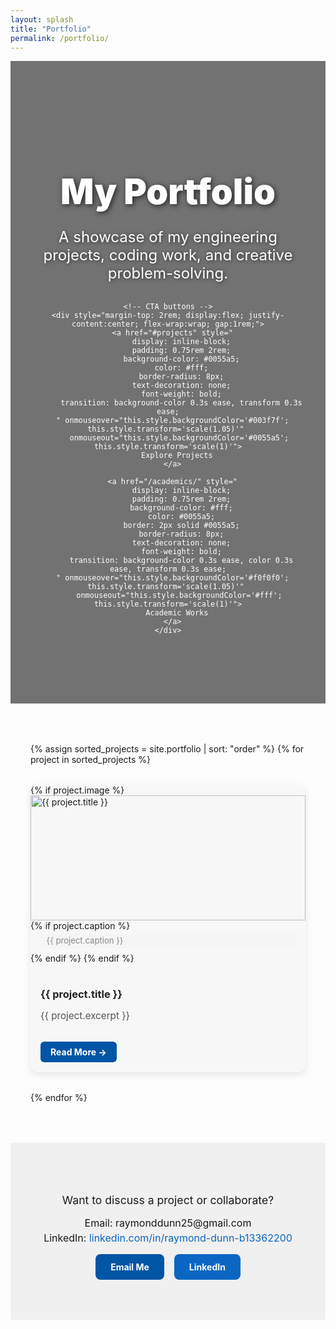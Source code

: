 ```yaml
---
layout: splash
title: "Portfolio"
permalink: /portfolio/
---
```


<!-- Hero Section -->
<div class="hero" style="
    position: relative;
    text-align: center;
    padding: 6rem 2rem;
    color: #fff;
    background: url('/images/engineeringheroimage.jpg') no-repeat center center;
    background-size: cover;
">
  <!-- Dark overlay for readability -->
  <div style="
      position: absolute;
      top: 0;
      left: 0;
      width: 100%;
      height: 100%;
      background-color: rgba(0, 0, 0, 0.55);
      z-index: 1;
  "></div>

  <!-- Hero content -->
  <div style="position: relative; z-index: 2; max-width: 800px; margin: 0 auto;">
    <h1 style="
        font-size: 3.5rem; 
        margin-bottom: 1rem; 
        font-weight: 900; 
        text-shadow: 2px 2px 8px rgba(0,0,0,0.7);
    ">
      My Portfolio
    </h1>
    <p style="
        font-size: 1.5rem; 
        margin-bottom: 2rem; 
        text-shadow: 1px 1px 6px rgba(0,0,0,0.6);
    ">
      A showcase of my engineering projects, coding work, and creative problem-solving.
    </p>

    <!-- CTA buttons -->
    <div style="margin-top: 2rem; display:flex; justify-content:center; flex-wrap:wrap; gap:1rem;">
      <a href="#projects" style="
          display: inline-block;
          padding: 0.75rem 2rem;
          background-color: #0055a5;
          color: #fff;
          border-radius: 8px;
          text-decoration: none;
          font-weight: bold;
          transition: background-color 0.3s ease, transform 0.3s ease;
      " onmouseover="this.style.backgroundColor='#003f7f'; this.style.transform='scale(1.05)'" 
         onmouseout="this.style.backgroundColor='#0055a5'; this.style.transform='scale(1)'">
        Explore Projects
      </a>

      <a href="/academics/" style="
          display: inline-block;
          padding: 0.75rem 2rem;
          background-color: #fff;
          color: #0055a5;
          border: 2px solid #0055a5;
          border-radius: 8px;
          text-decoration: none;
          font-weight: bold;
          transition: background-color 0.3s ease, color 0.3s ease, transform 0.3s ease;
      " onmouseover="this.style.backgroundColor='#f0f0f0'; this.style.transform='scale(1.05)'" 
         onmouseout="this.style.backgroundColor='#fff'; this.style.transform='scale(1)'">
        Academic Works
      </a>
    </div>
  </div>
</div>

<!-- Project Grid -->
<section id="portfolio" style="display:grid; grid-template-columns:repeat(auto-fit, minmax(300px, 1fr)); gap:2rem; padding:4rem 2rem;">
  {% assign sorted_projects = site.portfolio | sort: "order" %}
  {% for project in sorted_projects %}
  <div class="project-card" style="background:#f7f7f7; border-radius:12px; overflow:hidden; box-shadow:0 4px 12px rgba(0,0,0,0.1); transition:transform 0.25s, box-shadow 0.25s;">
    {% if project.image %}
    <a href="{{ project.url }}">
      <img src="{{ project.image }}" alt="{{ project.title }}" style="width:100%; height:200px; object-fit:cover;">
    </a>
    {% if project.caption %}
    <div class="project-caption">
      {{ project.caption }}
    </div>
    {% endif %}
    {% endif %}
    <div style="padding:1rem;">
      <h3 style="margin-bottom:0.5rem;">
        <a href="{{ project.url }}" style="text-decoration:none; color:#222;">{{ project.title }}</a>
      </h3>
      <p style="font-size:0.95rem; color:#555;">{{ project.excerpt }}</p>
      <a href="{{ project.url }}" class="read-more-btn" style="
          display:inline-block;
          margin-top:1rem;
          padding:0.5rem 1rem;
          background:#0055a5;
          color:#fff;
          border-radius:6px;
          text-decoration:none;
          font-weight:bold;
          transition: background 0.25s ease, transform 0.25s ease;
      " 
      onmouseover="this.style.backgroundColor='#003f7d'; this.style.transform='scale(1.05)'" 
      onmouseout="this.style.backgroundColor='#0055a5'; this.style.transform='scale(1)'">
        Read More →
      </a>
    </div>
  </div>
  {% endfor %}
</section>


<style>
  .project-card:hover {
    transform: translateY(-6px);
    box-shadow: 0 8px 20px rgba(0, 0, 0, 0.15);
  }

  .read-more-btn:hover {
    background: #003f7d;
  }

  .project-caption {
    font-size: 0.82rem;
    color: #888;
    background: #f5f5f5;
    margin: 0.3rem 1rem 0.5rem 1rem;
    padding: 0.18rem 0.6rem;
    border-radius: 4px;
    text-align: left;
    line-height: 1.3;
  }
</style>

<!-- Footer CTA -->
<div style="text-align:center; padding:4rem 2rem; background:#f0f0f0;">
  <p style="font-size:1.1rem; margin-bottom:1rem;">Want to discuss a project or collaborate?</p>
  
  <p style="font-size:1rem; margin:0.25rem 0;">Email: raymonddunn25@gmail.com</p>
  <p style="font-size:1rem; margin:0.25rem 0;">LinkedIn: <a href="https://www.linkedin.com/in/raymond-dunn-b13362200" target="_blank" style="color:#0a66c2; text-decoration:none;">linkedin.com/in/raymond-dunn-b13362200</a></p>
  
  <div style="display:flex; justify-content:center; gap:1rem; flex-wrap:wrap; margin-top:1rem;">
    <a href="mailto:raymonddunn25@gmail.com" style="
        padding:0.75rem 1.5rem;
        background-color:#0055a5;
        color:#fff;
        border-radius:8px;
        text-decoration:none;
        font-weight:bold;
        transition: background-color 0.3s ease, transform 0.3s ease;
    " 
    onmouseover="this.style.backgroundColor='#003f7f'; this.style.transform='scale(1.05)'" 
    onmouseout="this.style.backgroundColor='#0055a5'; this.style.transform='scale(1)'">
      Email Me
    </a>
    <a href="https://www.linkedin.com/in/raymond-dunn-b13362200" target="_blank" style="
        padding:0.75rem 1.5rem;
        background-color:#0a66c2;
        color:#fff;
        border-radius:8px;
        text-decoration:none;
        font-weight:bold;
        transition: background-color 0.3s ease, transform 0.3s ease;
    " 
    onmouseover="this.style.backgroundColor='#005582'; this.style.transform='scale(1.05)'" 
    onmouseout="this.style.backgroundColor='#0a66c2'; this.style.transform='scale(1)'">
      LinkedIn
    </a>
  </div>
</div>
